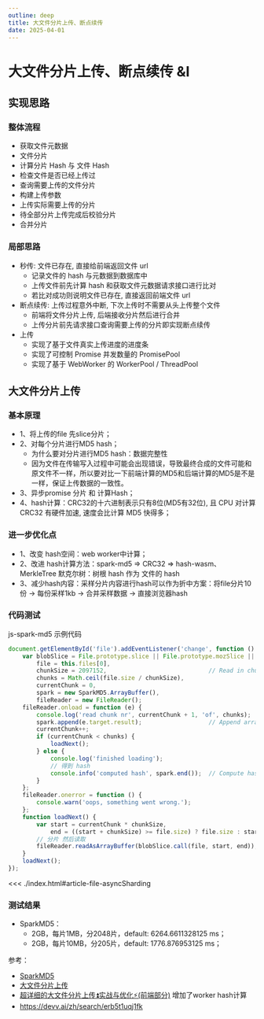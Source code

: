 ```yaml
---
outline: deep
title: 大文件分片上传、断点续传
date: 2025-04-01
---
```

# 大文件分片上传、断点续传 &I
## 实现思路
### 整体流程
- 获取文件元数据
- 文件分片
- 计算分片 Hash 与 文件 Hash
- 检查文件是否已经上传过
- 查询需要上传的文件分片
- 构建上传参数
- 上传实际需要上传的分片
- 待全部分片上传完成后校验分片
- 合并分片
### 局部思路
- 秒传: 文件已存在, 直接给前端返回文件 url
  - 记录文件的 hash 与元数据到数据库中
  - 上传文件前先计算 hash 和获取文件元数据请求接口进行比对
  - 若比对成功则说明文件已存在, 直接返回前端文件 url
- 断点续传: 上传过程意外中断, 下次上传时不需要从头上传整个文件
  - 前端将文件分片上传, 后端接收分片然后进行合并
  - 上传分片前先请求接口查询需要上传的分片即实现断点续传
- 上传
  - 实现了基于文件真实上传进度的进度条
  - 实现了可控制 Promise 并发数量的 PromisePool
  - 实现了基于 WebWorker 的 WorkerPool / ThreadPool
## 大文件分片上传
### 基本原理
- 1、将上传的file 先slice分片；
- 2、对每个分片进行MD5 hash；
  - 为什么要对分片进行MD5 hash：数据完整性
  - 因为文件在传输写入过程中可能会出现错误，导致最终合成的文件可能和原文件不一样，所以要对比一下前端计算的MD5和后端计算的MD5是不是一样，保证上传数据的一致性。
- 3、异步promise 分片 和 计算Hash；
- 4、hash计算：CRC32的十六进制表示只有8位(MD5有32位), 且 CPU 对计算 CRC32 有硬件加速, 速度会比计算 MD5 快得多；
### 进一步优化点
- 1、改变 hash空间：web worker中计算；
- 2、改进 hash计算方法：spark-md5 => CRC32 => hash-wasm、MerkleTree 默克尔树：树根 hash 作为 文件的 hash
- 3、减少hash内容：采样分片内容进行hash可以作为折中方案：将file分片10份 -> 每份采样1kb -> 合并采样数据 -> 直接浏览器hash
### 代码测试
js-spark-md5 示例代码
```js
document.getElementById('file').addEventListener('change', function () {
    var blobSlice = File.prototype.slice || File.prototype.mozSlice || File.prototype.webkitSlice,
        file = this.files[0],
        chunkSize = 2097152,                             // Read in chunks of 2MB
        chunks = Math.ceil(file.size / chunkSize),
        currentChunk = 0,
        spark = new SparkMD5.ArrayBuffer(),
        fileReader = new FileReader();
    fileReader.onload = function (e) {
        console.log('read chunk nr', currentChunk + 1, 'of', chunks);
        spark.append(e.target.result);                   // Append array buffer
        currentChunk++;
        if (currentChunk < chunks) {
            loadNext();
        } else {
            console.log('finished loading');
            // 得到 hash
            console.info('computed hash', spark.end());  // Compute hash
        }
    };
    fileReader.onerror = function () {
        console.warn('oops, something went wrong.');
    };
    function loadNext() {
        var start = currentChunk * chunkSize,
            end = ((start + chunkSize) >= file.size) ? file.size : start + chunkSize;
        // 分片 然后读取
        fileReader.readAsArrayBuffer(blobSlice.call(file, start, end));
    }
    loadNext();
});
```
<<< ./index.html#article-file-asyncSharding

### 测试结果
- SparkMD5：
  - 2GB，每片1MB，分2048片，default: 6264.6611328125 ms；
  - 2GB，每片10MB，分205片，default: 1776.876953125 ms；

参考：
- [SparkMD5](https://github.com/satazor/js-spark-md5)
- [大文件分片上传](https://www.brandhuang.com/article/1736061378620)
- [超详细的大文件分片上传⏫实战与优化⚡(前端部分)](https://juejin.cn/post/7353106546827624463?searchId=20250208112448BC0C65E591ACA66E6702) 增加了worker hash计算
- https://devv.ai/zh/search/erb5t1uqj1fk

